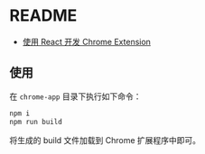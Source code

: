 # README   
- [使用 React 开发 Chrome Extension](https://qileq.com/article/202303190001/)      

## 使用  
在 `chrome-app` 目录下执行如下命令：  
```sh
npm i
npm run build
```
将生成的 build 文件加载到 Chrome 扩展程序中即可。